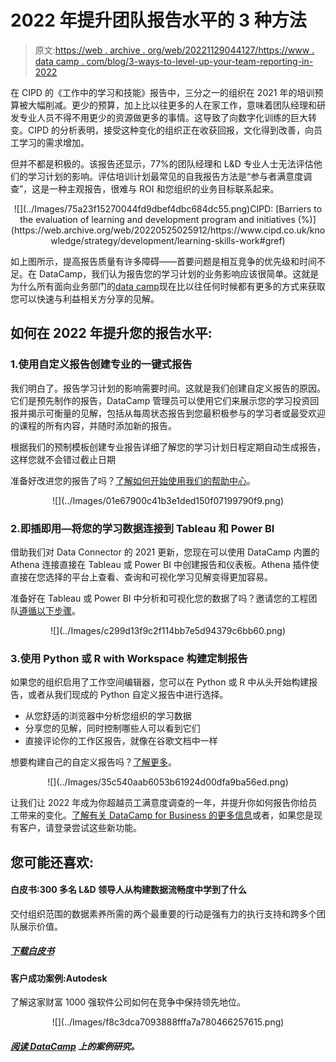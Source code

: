 # 2022 年提升团队报告水平的 3 种方法

> 原文:[https://web . archive . org/web/20221129044127/https://www . data camp . com/blog/3-ways-to-level-up-your-team-reporting-in-2022](https://web.archive.org/web/20221129044127/https://www.datacamp.com/blog/3-ways-to-level-up-your-team-reporting-in-2022)

在 CIPD 的《工作中的学习和技能》报告中，三分之一的组织在 2021 年的培训预算被大幅削减。更少的预算，加上比以往更多的人在家工作，意味着团队经理和研发专业人员不得不用更少的资源做更多的事情。这导致了向数字化训练的巨大转变。CIPD 的分析表明，接受这种变化的组织正在收获回报，文化得到改善，向员工学习的需求增加。

但并不都是积极的。该报告还显示，77%的团队经理和 L&D 专业人士无法评估他们的学习计划的影响。评估培训计划最常见的自我报告方法是“参与者满意度调查”，这是一种主观报告，很难与 ROI 和您组织的业务目标联系起来。

<center>![](../Images/75a23f15270044fd9dbef4dbc684dc55.png)CIPD: [Barriers to the evaluation of learning and development program and initiatives (%)](https://web.archive.org/web/20220525025912/https://www.cipd.co.uk/knowledge/strategy/development/learning-skills-work#gref)</center>

如上图所示，提高报告质量有许多障碍——首要问题是相互竞争的优先级和时间不足。在 DataCamp，我们认为报告您的学习计划的业务影响应该很简单。这就是为什么所有面向业务部门的[data camp](https://web.archive.org/web/20220525025912/https://www.datacamp.com/groups/business)现在比以往任何时候都有更多的方式来获取您可以快速与利益相关方分享的见解。

## 如何在 2022 年提升您的报告水平:

### 1.使用自定义报告创建专业的一键式报告

我们明白了。报告学习计划的影响需要时间。这就是我们创建自定义报告的原因。它们是预先制作的报告，DataCamp 管理员可以使用它们来展示您的学习投资回报并揭示可衡量的见解，包括从每周状态报告到您最积极参与的学习者或最受欢迎的课程的所有内容，并随时添加新的报告。

根据我们的预制模板创建专业报告详细了解您的学习计划日程定期自动生成报告，这样您就不会错过截止日期

准备好改进您的报告了吗？[了解如何开始使用我们的帮助中心](https://web.archive.org/web/20220525025912/https://support.datacamp.com/hc/en-us/articles/4412251811223-DataCamp-Custom-Reports-An-Overview)。

<center>![](../Images/01e67900c41b3e1ded150f07199790f9.png)</center>

### 2.即插即用—将您的学习数据连接到 Tableau 和 Power BI

借助我们对 Data Connector 的 2021 更新，您现在可以使用 DataCamp 内置的 Athena 连接直接在 Tableau 或 Power BI 中创建报告和仪表板。Athena 插件使直接在您选择的平台上查看、查询和可视化学习见解变得更加容易。

准备好在 Tableau 或 Power BI 中分析和可视化您的数据了吗？邀请您的工程团队[遵循以下步骤](https://web.archive.org/web/20220525025912/https://enterprise-docs.datacamp.com/data-connector/using-the-data-connector/analyzing-data)。

<center>![](../Images/c299d13f9c2f114bb7e5d94379c6bb60.png)</center>

### 3.使用 Python 或 R with Workspace 构建定制报告

如果您的组织启用了工作空间编辑器，您可以在 Python 或 R 中从头开始构建报告，或者从我们现成的 Python 自定义报告中进行选择。

*   从您舒适的浏览器中分析您组织的学习数据
*   分享您的见解，同时控制哪些人可以看到它们
*   直接评论你的工作区报告，就像在谷歌文档中一样

想要构建自己的自定义报告吗？[了解更多](https://web.archive.org/web/20220525025912/https://app.datacamp.com/workspace/)。

<center>![](../Images/35c540aab6053b61924d00dfa9ba56ed.png)</center>

让我们让 2022 年成为你超越员工满意度调查的一年，并提升你如何报告你给员工带来的变化。[了解有关 DataCamp for Business 的更多信息](https://web.archive.org/web/20220525025912/https://www.datacamp.com/groups/business)或者，如果您是现有客户，请登录尝试这些新功能。

## 您可能还喜欢:

#### 白皮书:300 多名 L&D 领导人从构建数据流畅度中学到了什么

交付组织范围的数据素养所需的两个最重要的行动是强有力的执行支持和跨多个团队展示价值。

##### [下载白皮书](https://web.archive.org/web/20220525025912/https://www.datacamp.com/resources/whitepapers/what-300-l-and-d-leaders-have-learned-about-data-fluency)

#### 客户成功案例:Autodesk

了解这家财富 1000 强软件公司如何在竞争中保持领先地位。

<center>![](../Images/f8c3dca7093888fffa7a780466257615.png)</center>

##### [阅读 DataCamp](https://web.archive.org/web/20220525025912/https://www.datacamp.com/resources/case-studies/autodesk-case-study) 上的案例研究。
